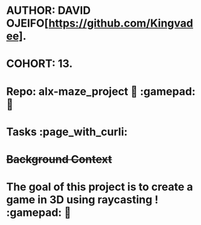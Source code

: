 # AUTHOR:         DAVID OJEIFO[https://github.com/Kingvadee].
# COHORT:         13.
# Repo:           alx-maze_project :floppy_disk: :gamepad: :rocket:

# Tasks :page_with_curli:

# ~~Background Context~~
# The goal of this project is to create a game in 3D using raycasting ! :gamepad: :rocket:
